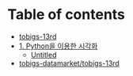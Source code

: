 # Table of contents

* [tobigs-13rd](README.md)
* [1. Python을 이용한 시각화](untitled/README.md)
  * [Untitled](untitled/untitled.md)
* [tobigs-datamarket/tobigs-13rd](untitled-1.md)

